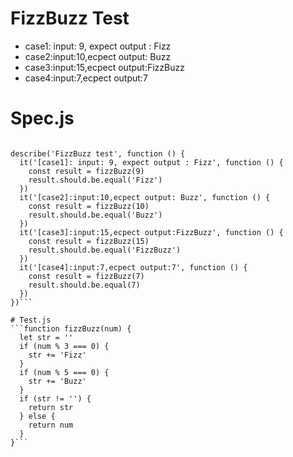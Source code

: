 # FizzBuzz Test
* case1: input: 9, expect output : Fizz
* case2:input:10,ecpect output: Buzz
* case3:input:15,ecpect output:FizzBuzz
* case4:input:7,ecpect output:7

# Spec.js
```var should = chai.should()

describe('FizzBuzz test', function () {
  it('[case1]: input: 9, expect output : Fizz', function () {
    const result = fizzBuzz(9)
    result.should.be.equal('Fizz')
  })
  it('[case2]:input:10,ecpect output: Buzz', function () {
    const result = fizzBuzz(10)
    result.should.be.equal('Buzz')
  })
  it('[case3]:input:15,ecpect output:FizzBuzz', function () {
    const result = fizzBuzz(15)
    result.should.be.equal('FizzBuzz')
  })
  it('[case4]:input:7,ecpect output:7', function () {
    const result = fizzBuzz(7)
    result.should.be.equal(7)
  })
})```

# Test.js
```function fizzBuzz(num) {
  let str = ''
  if (num % 3 === 0) {
    str += 'Fizz'
  }
  if (num % 5 === 0) {
    str += 'Buzz'
  }
  if (str != '') {
    return str
  } else {
    return num
  }
}```
